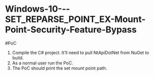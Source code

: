 # Windows-10---SET_REPARSE_POINT_EX-Mount-Point-Security-Feature-Bypass
#PoC
1) Compile the C# project. It’ll need to pull NtApiDotNet from NuGet to build.
2) As a normal user run the PoC. 
3) The PoC should print the set mount point path.
